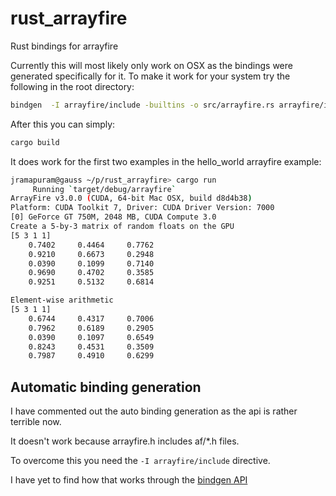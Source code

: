 # rust_arrayfire
Rust bindings for arrayfire

Currently this will most likely only work on OSX as the bindings were generated specifically for it.
To make it work for your system try the following in the root directory:

```bash
bindgen  -I arrayfire/include -builtins -o src/arrayfire.rs arrayfire/include/arrayfire.h
```

After this you can simply:
```bash
cargo build
```

It does work for the first two examples in the hello_world arrayfire example:
```bash
jramapuram@gauss ~/p/rust_arrayfire> cargo run
     Running `target/debug/arrayfire`
ArrayFire v3.0.0 (CUDA, 64-bit Mac OSX, build d8d4b38)
Platform: CUDA Toolkit 7, Driver: CUDA Driver Version: 7000
[0] GeForce GT 750M, 2048 MB, CUDA Compute 3.0
Create a 5-by-3 matrix of random floats on the GPU
[5 3 1 1]
    0.7402     0.4464     0.7762
    0.9210     0.6673     0.2948
    0.0390     0.1099     0.7140
    0.9690     0.4702     0.3585
    0.9251     0.5132     0.6814

Element-wise arithmetic
[5 3 1 1]
    0.6744     0.4317     0.7006
    0.7962     0.6189     0.2905
    0.0390     0.1097     0.6549
    0.8243     0.4531     0.3509
    0.7987     0.4910     0.6299
```

## Automatic binding generation
I have commented out the auto binding generation as the api is rather terrible now.

It doesn't work because arrayfire.h includes af/*.h files.

To overcome this you need the `-I arrayfire/include` directive. 

I have yet to find how that works through the [bindgen API](https://github.com/crabtw/rust-bindgen/blob/master/src/lib.rs)
